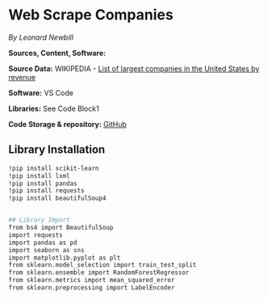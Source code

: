 # Web Scrape Companies
*By Leonard Newbill*

**Sources, Content, Software:**

**Source Data:** WIKIPEDIA - [List of largest companies in the United States by revenue](https://en.wikipedia.org/wiki/List_of_largest_companies_in_the_United_States_by_revenue)

**Software:** VS Code

**Libraries:** See Code Block1

**Code Storage & repository:** [GitHub](<repository_link>)

## Library Installation
```bash
!pip install scikit-learn
!pip install lxml
!pip install pandas
!pip install requests
!pip install beautifulSoup4


## Library Import
from bs4 import BeautifulSoup 
import requests
import pandas as pd
import seaborn as sns
import matplotlib.pyplot as plt
from sklearn.model_selection import train_test_split
from sklearn.ensemble import RandomForestRegressor
from sklearn.metrics import mean_squared_error
from sklearn.preprocessing import LabelEncoder



